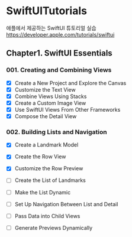 # SwiftUITutorials
애플에서 제공하는 SwiftUI 튜토리얼 실습
https://developer.apple.com/tutorials/swiftui

## Chapter1. SwiftUI Essentials
### 001. Creating and Combining Views
- [x] Create a New Project and Explore the Canvas
- [x] Customize the Text View
- [x] Combine Views Using Stacks
- [x] Create a Custom Image View
- [x] Use SwiftUI Views From Other Frameworks
- [x] Compose the Detail View

### 002. Building Lists and Navigation
- [x] Create a Landmark Model
- [x] Create the Row View
- [x] Customize the Row Preview
- [ ] Create the List of Landmarks
- [ ] Make the List Dynamic
- [ ] Set Up Navigation Between List and Detail
- [ ] Pass Data into Child Views
- [ ] Generate Previews Dynamically


